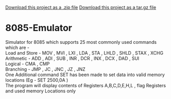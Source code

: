 <a class="zip_download_link" href="https://github.com/pages-themes/slate/zipball/master">Download this project as a .zip file</a>
<a class="tar_download_link" href="https://github.com/pages-themes/slate/tarball/master">Download this project as a tar.gz file</a>
# 8085-Emulator
Simulator for 8085 which supports 25 most commonly used commands which are -  
Load and Store - MOV , MVI , LXI , LDA , STA , LHLD , SHLD , STAX , XCHG  
Arithmetic - ADD , ADI , SUB , INR , DCR , INX , DCX , DAD , SUI  
Logical - CMA , CMP  
Branching - JMP , JC , JNC , JZ , JNZ  
One Additional command SET has been made to set data into valid memory locations (Eg - SET 2500,0A )  
The program will display contents of Registers A,B,C,D,E,H,L , flag Registers and used memory Locations only
